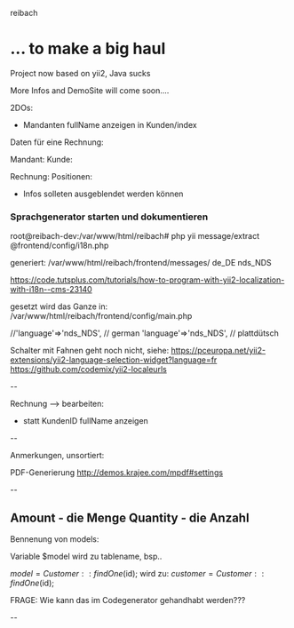 reibach

... to make a big haul
===============================

Project now based on yii2, Java sucks


More Infos and DemoSite will come soon....


2DOs:


  - Mandanten fullName anzeigen in Kunden/index


Daten für eine Rechnung:

Mandant: 
Kunde:

Rechnung:
Positionen:


  * Infos solleten ausgeblendet werden können
  


### Sprachgenerator starten und dokumentieren
  

root@reibach-dev:/var/www/html/reibach# php yii message/extract  @frontend/config/i18n.php

generiert: /var/www/html/reibach/frontend/messages/
de_DE
nds_NDS


https://code.tutsplus.com/tutorials/how-to-program-with-yii2-localization-with-i18n--cms-23140  

gesetzt wird das Ganze in:
/var/www/html/reibach/frontend/config/main.php

//'language'=>'nds_NDS', // german
'language'=>'nds_NDS', // plattdütsch

Schalter mit Fahnen geht noch nicht, siehe:
https://pceuropa.net/yii2-extensions/yii2-language-selection-widget?language=fr
https://github.com/codemix/yii2-localeurls

--


Rechnung --> bearbeiten:
  - statt KundenID fullName anzeigen


--


Anmerkungen, unsortiert:

PDF-Generierung
http://demos.krajee.com/mpdf#settings

--


Amount  - die Menge
Quantity  - die Anzahl
--

Bennenung von models:

Variable $model wird zu tablename, bsp..

$model = Customer::findOne($id);
wird zu:
$customer = Customer::findOne($id);


FRAGE: Wie kann das im Codegenerator gehandhabt werden???

--


